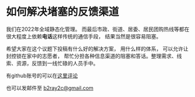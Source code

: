 # 如何解决堵塞的反馈渠道

我们在2022年全域静态化管理。 而最后市政、街道、居委、居民团购热线等都在很大程度上依赖**电话**这样传统的通信手段， 结果当然是很容易阻塞。

希望大家在这个议题下投稿有什么好的解决方案， 用什么样的体系， 可以允许让封控锁在家中的志愿者， 帮忙分担各种信息渠道的阻塞和答话。整理需求、线索、资源，反馈到一线忙碌的人员手中。

有github账号的可以在[这里评论](https://github.com/raynardj/cv19survive/issues/4)

也可以发邮件至 b2ray2c@gmail.com